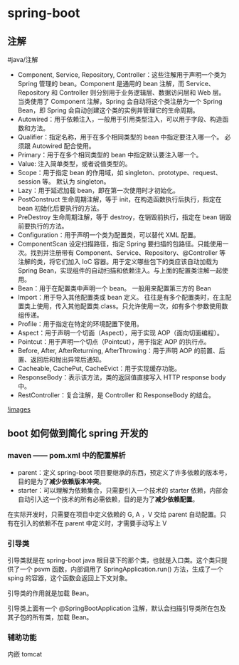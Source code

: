 # spring-boot

## 注解

#java/注解

- Component, Service, Repository, Controller：这些注解用于声明一个类为 Spring 管理的 bean。Component 是通用的 bean 注解，而 Service、Repository 和 Controller 则分别用于业务逻辑层、数据访问层和 Web 层。 当类使用了 Component 注解，Spring 会自动将这个类注册为一个 Spring Bean，即 Spring 会自动创建这个类的实例并管理它的生命周期。
- Autowired：用于依赖注入，一般用于引用类型注入，可以用于字段、构造函数和方法。
- Qualifier：指定名称，用于在多个相同类型的 bean 中指定要注入哪一个。 必须跟 Autowired 配合使用。
- Primary：用于在多个相同类型的 bean 中指定默认要注入哪一个。
- Value: 注入简单类型，或者说值类型的。
- Scope：用于指定 bean 的作用域，如 singleton、prototype、request、session 等。 默认为 singleton。
- Lazy：用于延迟加载 bean，即在第一次使用时才初始化。
- PostConstruct 生命周期注解，等于 init，在构造函数执行后执行，指定在 bean 初始化后要执行的方法。
- PreDestroy 生命周期注解，等于 destroy，在销毁前执行，指定在 bean 销毁前要执行的方法。
- Configuration：用于声明一个类为配置类，可以替代 XML 配置。
- ComponentScan 设定扫描路径，指定 Spring 要扫描的包路径。只能使用一次。找到并注册带有 Component、Service、Repository、\@Controller 等注解的类，将它们加入 IoC 容器。用于定义哪些包下的类应该自动加载为 Spring Bean，实现组件的自动扫描和依赖注入。与上面的配置类注解一起使用。
- Bean：用于在配置类中声明一个 bean。 一般用来配置第三方的 Bean
- Import：用于导入其他配置类或 bean 定义。 往往是有多个配置类时，在主配置类上使用，传入其他配置类.class。只允许使用一次，如有多个参数使用数组传递。
- Profile：用于指定在特定的环境配置下使用。
- Aspect：用于声明一个切面（Aspect），用于实现 AOP（面向切面编程）。
- Pointcut：用于声明一个切点（Pointcut），用于指定 AOP 的执行点。
- Before, After, AfterReturning, AfterThrowing：用于声明 AOP 的前置、后置、返回后和抛出异常后通知。
- Cacheable, CachePut, CacheEvict：用于实现缓存功能。
- ResponseBody：表示该方法，类的返回值直接写入 HTTP response body 中。
- RestController：复合注解，是 Controller 和 ResponseBody 的结合。

[!images]('./imgs/注解与xml.png')

## boot 如何做到简化 spring 开发的

### maven —— pom.xml 中的配置解析

- parent：定义 spring-boot 项目要继承的东西，预定义了许多依赖的版本号，目的是为了**减少依赖版本冲突**。
- starter：可以理解为依赖集合，只需要引入一个技术的 starter 依赖，内部会自动引入这一个技术的所有必需依赖，目的是为了**减少依赖配置**。

在实际开发时，只需要在项目中定义依赖的 G, A ，V 交给 parent 自动配置。只有在引入的依赖不在 parent 中定义时，才需要手动写上 V

### 引导类

引导类就是在 spring-boot java 根目录下的那个类，也就是入口类。这个类只提供了一个 psvm 函数，内部调用了 SpringApplication.run() 方法，生成了一个 sping 的容器，这个函数会返回上下文对象。

引导类的作用就是加载 Bean。

引导类上面有一个 @SpringBootApplication 注解，默认会扫描引导类所在包及其子包的所有类，加载 Bean。

### 辅助功能

内嵌 tomcat
